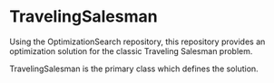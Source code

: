 # TravelingSalesman
Using the OptimizationSearch repository, this repository provides an optimization solution for the classic Traveling Salesman problem.

TravelingSalesman is the primary class which defines the solution.
